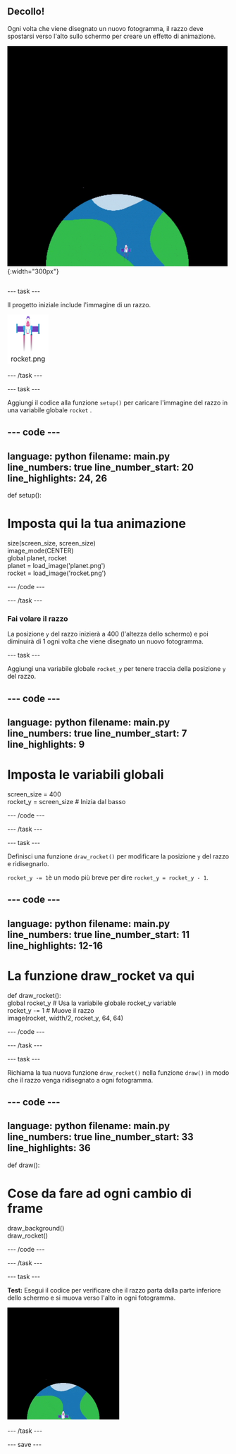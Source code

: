 ## Decollo!

<div style="display: flex; flex-wrap: wrap">
<div style="flex-basis: 200px; flex-grow: 1; margin-right: 15px;">
Ogni volta che viene disegnato un nuovo fotogramma, il razzo deve spostarsi verso l'alto sullo schermo per creare un effetto di animazione.
</div>
<div>

![Un razzo che vola a velocità costante dal basso verso l'alto dello schermo.](images/fly.gif){:width="300px"}

</div>
</div>

--- task ---

Il progetto iniziale include l'immagine di un razzo.

![Immagine del razzo nella galleria immagini dell'editor di codice.](images/rocket_image.png)

--- /task ---

--- task ---

Aggiungi il codice alla funzione `setup()` per caricare l'immagine del razzo in una variabile globale `rocket` .

--- code ---
---
language: python filename: main.py line_numbers: true line_number_start: 20
line_highlights: 24, 26
---

def setup():   
# Imposta qui la tua animazione   
size(screen_size, screen_size)   
image_mode(CENTER)   
global planet, rocket   
planet = load_image('planet.png')    
rocket = load_image('rocket.png')

--- /code ---

--- /task ---

### Fai volare il razzo

La posizione `y` del razzo inizierà a 400 (l'altezza dello schermo) e poi diminuirà di 1 ogni volta che viene disegnato un nuovo fotogramma.

--- task ---

Aggiungi una variabile globale `rocket_y` per tenere traccia della posizione `y` del razzo.

--- code ---
---
language: python filename: main.py line_numbers: true line_number_start: 7
line_highlights: 9
---

# Imposta le variabili globali
screen_size = 400    
rocket_y = screen_size # Inizia dal basso

--- /code ---

--- /task ---

--- task ---

Definisci una funzione `draw_rocket()` per modificare la posizione `y` del razzo e ridisegnarlo.

`rocket_y -= 1`è un modo più breve per dire `rocket_y = rocket_y - 1`.

--- code ---
---
language: python filename: main.py line_numbers: true line_number_start: 11
line_highlights: 12-16
---

# La funzione draw_rocket va qui
def draw_rocket():   
global rocket_y  # Usa la variabile globale rocket_y variable    
rocket_y -= 1  # Muove il razzo    
image(rocket, width/2, rocket_y, 64, 64)


--- /code ---

--- /task ---

--- task ---

Richiama la tua nuova funzione `draw_rocket()` nella funzione `draw()` in modo che il razzo venga ridisegnato a ogni fotogramma.

--- code ---
---
language: python filename: main.py line_numbers: true line_number_start: 33
line_highlights: 36
---

def draw():   
# Cose da fare ad ogni cambio di frame   
draw_background()   
draw_rocket()


--- /code ---

--- /task ---

--- task ---

**Test:** Esegui il codice per verificare che il razzo parta dalla parte inferiore dello schermo e si muova verso l'alto in ogni fotogramma.

![Animazione del razzo che vola a metà dello schermo.](images/rocket_fly.gif)

--- /task ---

--- save ---
